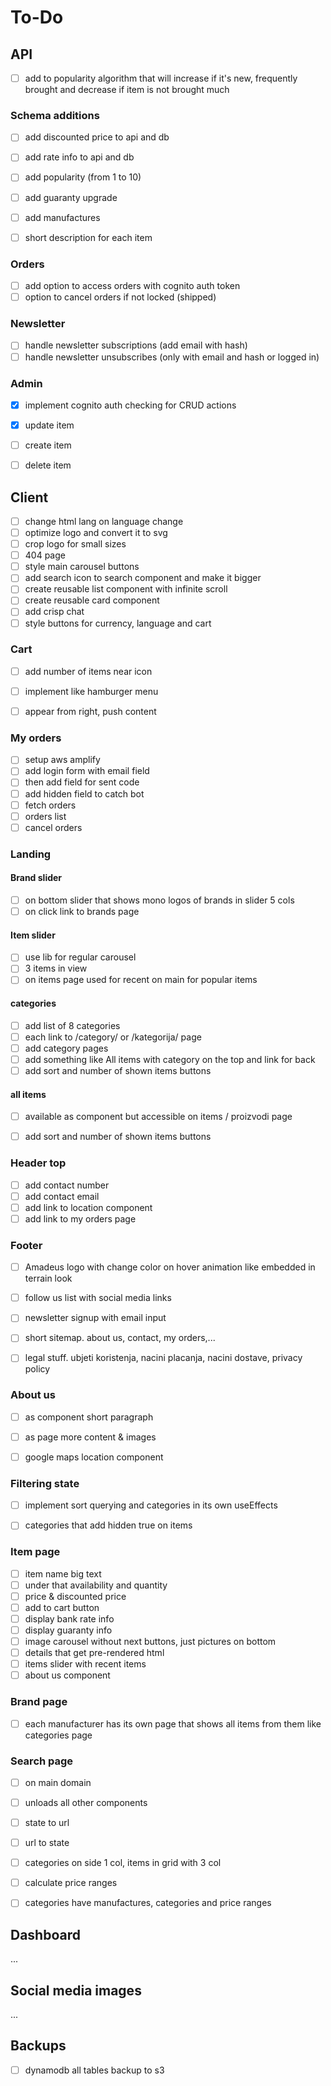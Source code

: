 # To-Do








## API


- [ ] add to popularity algorithm that will increase if it's new, frequently
    brought and decrease if item is not brought much


### Schema additions
- [ ] add discounted price to api and db
- [ ] add rate info to api and db
- [ ] add popularity (from 1 to 10)
- [ ] add guaranty upgrade
- [ ] add manufactures
- [ ] short description for each item


### Orders

- [ ] add option to access orders with cognito auth token
- [ ] option to cancel orders if not locked (shipped)

### Newsletter
- [ ] handle newsletter subscriptions (add email with hash)
- [ ] handle newsletter unsubscribes (only with email and hash or logged in)

### Admin
- [x] implement cognito auth checking for CRUD actions
- [x] update item
- [ ] create item
- [ ] delete item








## Client

- [ ] change html lang on language change
- [ ] optimize logo and convert it to svg
- [ ] crop logo for small sizes
- [ ] 404 page
- [ ] style main carousel buttons
- [ ] add search icon to search component and make it bigger
- [ ] create reusable list component with infinite scroll
- [ ] create reusable card component
- [ ] add crisp chat
- [ ] style buttons for currency, language and cart

### Cart

- [ ] add number of items near icon
- [ ] implement like hamburger menu
- [ ] appear from right, push content


### My orders

- [ ] setup aws amplify
- [ ] add login form with email field
- [ ] then add field for sent code
- [ ] add hidden field to catch bot
- [ ] fetch orders
- [ ] orders list
- [ ] cancel orders

### Landing

#### Brand slider

- [ ] on bottom slider that shows mono logos of brands in slider 5 cols
- [ ] on click link to brands page

#### Item slider

- [ ] use lib for regular carousel
- [ ] 3 items in view
- [ ] on items page used for recent on main for popular items

#### categories

- [ ] add list of 8 categories
- [ ] each link to /category/ or /kategorija/ page
- [ ] add category pages
- [ ] add something like All items with category on the top and link for back
- [ ] add sort and number of shown items buttons

#### all items

- [ ] available as component but accessible on items / proizvodi page
- [ ] add sort and number of shown items buttons


### Header top

- [ ] add contact number
- [ ] add contact email
- [ ] add link to location component
- [ ] add link to my orders page

### Footer

- [ ] Amadeus logo with change color on hover animation like embedded in terrain look
- [ ] follow us list with social media links
- [ ] newsletter signup with email input
- [ ] short sitemap. about us, contact, my orders,...
- [ ] legal stuff. ubjeti koristenja, nacini placanja, nacini dostave, privacy
    policy


### About us

- [ ] as component short paragraph
- [ ] as page more content & images
- [ ] google maps location component



### Filtering state
- [ ] implement sort querying and categories in its own useEffects
- [ ] categories that add hidden true on items


### Item page

- [ ] item name big text
- [ ] under that availability and quantity
- [ ] price & discounted price
- [ ] add to cart button
- [ ] display bank rate info
- [ ] display guaranty info
- [ ] image carousel without next buttons, just pictures on bottom
- [ ] details that get pre-rendered html
- [ ] items slider with recent items
- [ ] about us component

### Brand page

- [ ] each manufacturer has its own page that shows all items from them like
    categories page

### Search page

- [ ] on main domain
- [ ] unloads all other components
- [ ] state to url
- [ ] url to state
- [ ] categories on side 1 col, items in grid with 3 col
- [ ] calculate price ranges
- [ ] categories have manufactures, categories and price ranges











## Dashboard
...








## Social media images
...










## Backups
- [ ] dynamodb all tables backup to s3
